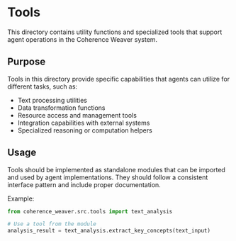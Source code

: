 # Tools

This directory contains utility functions and specialized tools that support agent operations in the Coherence Weaver system.

## Purpose

Tools in this directory provide specific capabilities that agents can utilize for different tasks, such as:

- Text processing utilities
- Data transformation functions
- Resource access and management tools
- Integration capabilities with external systems
- Specialized reasoning or computation helpers

## Usage

Tools should be implemented as standalone modules that can be imported and used by agent implementations. They should follow a consistent interface pattern and include proper documentation.

Example:
```python
from coherence_weaver.src.tools import text_analysis

# Use a tool from the module
analysis_result = text_analysis.extract_key_concepts(text_input)
